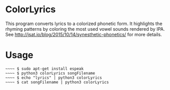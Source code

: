 # ColorLyrics
This program converts lyrics to a colorized phonetic form. It highlights the rhyming patterns by coloring the most used vowel sounds rendered by IPA. See http://jsat.io/blog/2015/10/14/synesthetic-phonetics/ for more details. 

# Usage

~~~~
~~~~ $ sudo apt-get install espeak
~~~~ $ python3 colorLyrics songFilename
~~~~ $ echo "lyrics" | python3 colorLyrics 
~~~~ $ cat songFilename | python3 colorLyrics 
